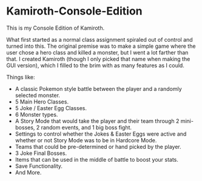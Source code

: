 # Kamiroth-Console-Edition
This is my Console Edition of Kamiroth.

What first started as a normal class assignment spiraled out of control and turned into this. The original premise was to make a simple game where the user chose a hero class and killed a monster, but I went a lot farther than that. I created Kamiroth (though I only picked that name when making the GUI version), which I filled to the brim with as many features as I could.

Things like:
  - A classic Pokemon style battle between the player and a randomly selected monster.
  - 5 Main Hero Classes.
  - 5 Joke / Easter Egg Classes.
  - 6 Monster types.
  - A Story Mode that would take the player and their team through 2 mini-bosses, 2 random events, and 1 big boss fight.
  - Settings to control whether the Jokes & Easter Eggs were active and whether or not Story Mode was to be in Hardcore Mode.
  - Teams that could be pre-determined or hand picked by the player.
  - 3 Joke Final Bosses.
  - Items that can be used in the middle of battle to boost your stats.
  - Save Functionality.
  - And More.
